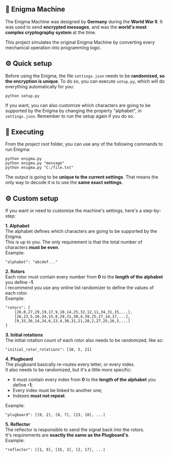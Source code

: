 ## :speech_balloon: Enigma Machine

The Enigma Machine was designed by **Germany** during the **World War II**.
It was used to send **encrypted messages**, and was the **world's most complex cryptography system** at the time.

This project simulates the original Enigma Machine by converting every mechanical operation into programming logic.

## ⚙️ Quick setup
Before using the Enigma, the file `settings.json` needs to be **randomized, so the encryption is unique**.
To do so, you can execute `setup.py`, which will do everything automatically for you:

    python setup.py

If you want, you can also customize which characters are going to be supported by the Enigma by changing the property "alphabet", in `settings.json`. Remember to run the setup again if you do so.

## :rocket: Executing
From the project root folder, you can use any of the following commands to run Enigma:

    python enigma.py
    python enigma.py "message"
    python enigma.py "C:/file.txt"

The output is going to be **unique to the current settings**. That means the only way to decode it is to use the **same exact settings**.

## ⚙️ Custom setup
If you want or need to customize the machine's settings, here's a step-by-step:

**1. Alphabet**<br>
The alphabet defines which characters are going to be supported by the Enigma.<br>
This is up to you. The only requirement is that the total number of characters **must be even**.<br>
Example:

    "alphabet": "abcdef..."

**2. Rotors**<br>
Each rotor must contain every number from **0** to the **length of the alphabet** you define **-1**.<br>
I recommend you use any online list randomizer to define the values of each rotor.<br>
Example:

    "rotors": [
	    [26,0,27,29,19,17,9,10,14,25,32,12,11,34,31,15,...],
	    [26,23,5,16,34,15,8,29,31,30,4,39,25,27,14,17,...],
	    [9,33,36,14,34,6,13,4,30,31,21,20,2,27,25,16,3,...]
    ]

**3. Initial rotations**<br>
The initial rotation count of each rotor also needs to be randomized, like so:<br>

    "initial_rotor_rotations": [10, 5, 21]

**4. Plugboard**<br>
The plugboard basically re-routes every letter, or every index.<br>
It also needs to be randomized, but it's a little more specific:
- It must contain every index from **0** to the **length of the alphabet** you define **-1**;
- Every index must be linked to another one;
- Indexes **must not repeat**.

Example:

    "plugboard": [[0, 2], [8, 7], [23, 10], ...]


**5. Reflector**<br>
The reflector is responsible to send the signal back into the rotors.<br>
It's requirements are **exactly the same as the Plugboard's**.<br>
Example:

	"reflector": [[1, 9], [15, 3], [2, 17], ...]
